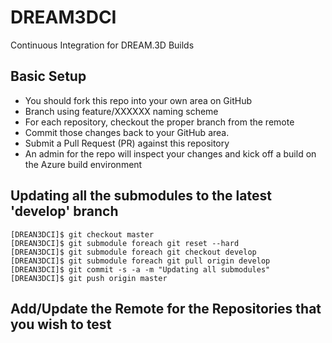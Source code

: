 # DREAM3DCI #

Continuous Integration for DREAM.3D Builds

## Basic Setup #

+ You should fork this repo into your own area on GitHub
+ Branch using feature/XXXXXX naming scheme
+ For each repository, checkout the proper branch from the remote
+ Commit those changes back to your GitHub area.
+ Submit a Pull Request (PR) against this repository
+ An admin for the repo will inspect your changes and kick off a build on the Azure build environment

## Updating all the submodules to the latest 'develop' branch ##

    [DREAN3DCI]$ git checkout master
    [DREAN3DCI]$ git submodule foreach git reset --hard
    [DREAN3DCI]$ git submodule foreach git checkout develop
    [DREAN3DCI]$ git submodule foreach git pull origin develop
    [DREAN3DCI]$ git commit -s -a -m "Updating all submodules"
    [DREAN3DCI]$ git push origin master

## Add/Update the Remote for the Repositories that you wish to test ##
